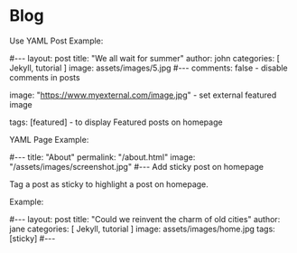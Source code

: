 # Blog
Use
YAML Post Example:

#---
layout: post
title:  "We all wait for summer"
author: john
categories: [ Jekyll, tutorial ]
image: assets/images/5.jpg
#---
comments: false - disable comments in posts

image: "https://www.myexternal.com/image.jpg" - set external featured image

tags: [featured] - to display Featured posts on homepage

YAML Page Example:

#---
title: "About"
permalink: "/about.html"
image: "/assets/images/screenshot.jpg"
#---
Add sticky post on homepage

Tag a post as sticky to highlight a post on homepage.

Example:

#---
layout: post
title:  "Could we reinvent the charm of old cities"
author: jane
categories: [ Jekyll, tutorial ]
image: assets/images/home.jpg
tags: [sticky]
#---
